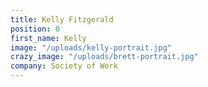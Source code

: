 ```yaml
---
title: Kelly Fitzgerald
position: 0
first_name: Kelly
image: "/uploads/kelly-portrait.jpg"
crazy_image: "/uploads/brett-portrait.jpg"
company: Society of Work
---
```


